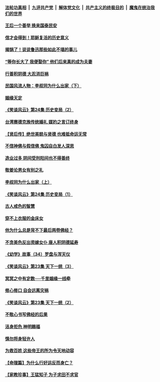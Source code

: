 ####  [法轮功真相](../../../../basic/blob/master/README.md?t=08210439) &nbsp;|&nbsp; [九评共产党](../../../../9ping.md/blob/master/README.md?t=08210439) &nbsp;|&nbsp; [解体党文化](../../../../jtdwh.md/blob/master/README.md?t=08210439)  &nbsp;|&nbsp; [共产主义的终极目的](../../../../gczydzjmd.md/blob/master/README.md?t=08210439) &nbsp;|&nbsp; [魔鬼在统治我们的世界](../../../../mgztzwmdsj.md/blob/master/README.md?t=08210439) 

#### [王后一个善举 换来国泰民安](../pages/prog647/a102648357.md?t=08210439) 

#### [信才会得到！耶稣复活的历史意义](../pages/prog647/a102648280.md?t=08210439) 

#### [揭锅了！说说鲁迅那些如此不堪的事儿](../pages/prog647/a102647672.md?t=08210439) 

#### [“等你长大了 我便娶你” 他们后来真的成为夫妻](../pages/prog647/a102647657.md?t=08210439) 

#### [行善积阴德 大忍消巨祸](../pages/prog647/a102647644.md?t=08210439) 

#### [民国风流人物：李叔同为什么出家（下）](../pages/prog647/a102647636.md?t=08210439) 

#### [姻缘天定](../pages/prog647/a102646895.md?t=08210439) 

#### [《笑谈风云》第24集 历史变局（2）](../pages/prog647/a102646879.md?t=08210439) 

#### [台湾赛德克族传统婚礼 媒妁之言订终身](../pages/prog647/a102646649.md?t=08210439) 

#### [【贤后传】绝世美貌与贤德 也难抵命运无常](../pages/prog647/a102646047.md?t=08210439) 

#### [不信神佛与假信佛 鬼囚自白发人深思](../pages/prog647/a102646033.md?t=08210439) 

#### [造业过多 阴间受刑阳间也不得善终](../pages/prog647/a102646010.md?t=08210439) 

#### [敬姜论男女有别之礼](../pages/prog647/a102645258.md?t=08210439) 

#### [李叔同为什么出家（上）](../pages/prog647/a102645242.md?t=08210439) 

#### [《笑谈风云》第24集 历史变局（1）](../pages/prog647/a102645211.md?t=08210439) 

#### [古人戒色的智慧](../pages/prog647/a102644639.md?t=08210439) 

#### [穿不上衣服的金床女](../pages/prog647/a102644620.md?t=08210439) 

#### [他为什么总是背不下最后两卷佛经？](../pages/prog647/a102644587.md?t=08210439) 

#### [不贪美色反出资嫁女仆 唐人积阴德延寿](../pages/prog647/a102643957.md?t=08210439) 

#### [《幼学》故事（34）罗盘与浑天仪](../pages/prog647/a102643951.md?t=08210439) 

#### [《笑谈风云》第23集 天下一统（3）](../pages/prog647/a102643937.md?t=08210439) 

#### [冥冥之中有定数──千里姻缘一线牵](../pages/prog647/a102643074.md?t=08210439) 

#### [修心修口 自会远离灾祸](../pages/prog647/a102643036.md?t=08210439) 

#### [《笑谈风云》第23集 天下一统（2）](../pages/prog647/a102643014.md?t=08210439) 

#### [不敬心书写佛经的后果](../pages/prog647/a102642368.md?t=08210439) 

#### [洁身拒色 神明赐福](../pages/prog647/a102642363.md?t=08210439) 

#### [慎勿将身轻许人](../pages/prog647/a102642222.md?t=08210439) 

#### [为救百姓 这些帝王的所为令天地动容](../pages/prog647/a102642052.md?t=08210439) 

#### [【命理篇】为什么行好运反而身亡？](../pages/prog647/a102641592.md?t=08210439) 

#### [【家教珍事】王猛知子 为子求田不求官](../pages/prog647/a102641580.md?t=08210439) 

